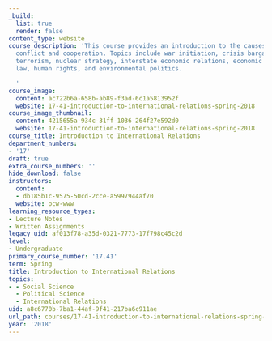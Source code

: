 ```yaml
---
_build:
  list: true
  render: false
content_type: website
course_description: 'This course provides an introduction to the causes of international
  conflict and cooperation. Topics include war initiation, crisis bargaining, international
  terrorism, nuclear strategy, interstate economic relations, economic growth, international
  law, human rights, and environmental politics.

  '
course_image:
  content: ac722b6a-658b-ab89-f3ad-6c1a5813952f
  website: 17-41-introduction-to-international-relations-spring-2018
course_image_thumbnail:
  content: 4215655a-934c-31ff-1036-264f27e592d0
  website: 17-41-introduction-to-international-relations-spring-2018
course_title: Introduction to International Relations
department_numbers:
- '17'
draft: true
extra_course_numbers: ''
hide_download: false
instructors:
  content:
  - db185b1c-9575-50cd-2cce-a5997944af70
  website: ocw-www
learning_resource_types:
- Lecture Notes
- Written Assignments
legacy_uid: af013f78-a35d-0321-7773-17f798c45c2d
level:
- Undergraduate
primary_course_number: '17.41'
term: Spring
title: Introduction to International Relations
topics:
- - Social Science
  - Political Science
  - International Relations
uid: a8c6770b-7ba1-44af-9f41-217ba6c911ae
url_path: courses/17-41-introduction-to-international-relations-spring-2018
year: '2018'
---
```


